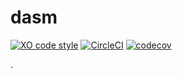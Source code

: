 # dasm

[![XO code style](https://img.shields.io/badge/code_style-XO-5ed9c7.svg)](https://github.com/xojs/xo) [![CircleCI](https://circleci.com/gh/drazisil/dasm.svg?style=shield)](https://circleci.com/gh/drazisil/dasm) [![codecov](https://codecov.io/gh/drazisil/dasm/branch/master/graph/badge.svg)](https://codecov.io/gh/drazisil/dasm)

.
